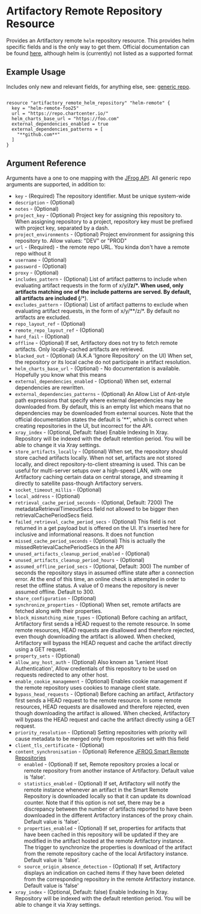 # Artifactory Remote Repository Resource

Provides an Artifactory remote `helm` repository resource. This provides helm specific fields and is the only way to get them.
Official documentation can be found [here](https://www.jfrog.com/confluence/display/JFROG/Package+Management),
although helm is (currently) not listed as a supported format

## Example Usage
Includes only new and relevant fields, for anything else, see: [generic repo](artifactory_remote_docker_repository.md).
```hcl

resource "artifactory_remote_helm_repository" "helm-remote" {
  key = "helm-remote-foo25"
  url = "https://repo.chartcenter.io/"
  helm_charts_base_url = "https://foo.com"
  external_dependencies_enabled = true
  external_dependencies_patterns = [
    "**github.com**"
  ]
}
```

## Argument Reference

Arguments have a one to one mapping with the [JFrog API](https://www.jfrog.com/confluence/display/RTF/Repository+Configuration+JSON).
All generic repo arguments are supported, in addition to:

* `key` - (Required) The repository identifier. Must be unique system-wide
* `description` - (Optional)
* `notes` - (Optional)
* `project_key` - (Optional) Project key for assigning this repository to. When assigning repository to a project, repository key must be prefixed with project key, separated by a dash.
* `project_environments` - (Optional) Project environment for assigning this repository to. Allow values: "DEV" or "PROD"
* `url` - (Required) - the remote repo URL. You kinda don't have a remote repo without it
* `username` - (Optional)
* `password` - (Optional)
* `proxy` - (Optional)
* `includes_pattern` - (Optional) List of artifact patterns to include when evaluating artifact requests in the form of x/y/**/z/*. When used, only artifacts matching one of the include patterns are served. By default, all artifacts are included (**/*).
* `excludes_pattern` - (Optional) List of artifact patterns to exclude when evaluating artifact requests, in the form of x/y/**/z/*. By default no artifacts are excluded.
* `repo_layout_ref` - (Optional)
* `remote_repo_layout_ref` - (Optional)
* `hard_fail` - (Optional)
* `offline` - (Optional) If set, Artifactory does not try to fetch remote artifacts. Only locally-cached artifacts are retrieved.
* `blacked_out` - (Optional) (A.K.A 'Ignore Repository' on the UI) When set, the repository or its local cache do not participate in artifact resolution.
* `helm_charts_base_url` - (Optional) - No documentation is available. Hopefully you know what this means
* `external_dependencies_enabled` - (Optional) When set, external dependencies are rewritten.
* `external_dependencies_patterns` - (Optional) An Allow List of Ant-style path expressions that specify where external
  dependencies may be downloaded from. By default, this is an empty list which means that no dependencies may be downloaded
  from external sources. Note that the official documentation states the default is '**', which is correct when creating
  repositories in the UI, but incorrect for the API.
* `xray_index` - (Optional, Default: false)  Enable Indexing In Xray. Repository will be indexed with the default retention period. You will be able to change it via Xray settings.
* `store_artifacts_locally` - (Optional) When set, the repository should store cached artifacts locally. When not set, artifacts are not stored locally, and direct repository-to-client streaming is used. This can be useful for multi-server setups over a high-speed LAN, with one Artifactory caching certain data on central storage, and streaming it directly to satellite pass-though Artifactory servers.
* `socket_timeout_millis` - (Optional)
* `local_address` - (Optional)
* `retrieval_cache_period_seconds` - (Optional, Default: 7200) The metadataRetrievalTimeoutSecs field not allowed to be bigger then retrievalCachePeriodSecs field.
* `failed_retrieval_cache_period_secs` - (Optional) This field is not returned in a get payload but is offered on the UI. It's inserted here for inclusive and informational reasons. It does not function
* `missed_cache_period_seconds` - (Optional) This is actually the missedRetrievalCachePeriodSecs in the API
* `unused_artifacts_cleanup_period_enabled` - (Optional)
* `unused_artifacts_cleanup_period_hours` - (Optional)
* `assumed_offline_period_secs` - (Optional, Default: 300) The number of seconds the repository stays in assumed offline state after a connection error. At the end of this time, an online check is attempted in order to reset the offline status. A value of 0 means the repository is never assumed offline. Default to 300.
* `share_configuration` - (Optional)
* `synchronize_properties` - (Optional) When set, remote artifacts are fetched along with their properties.
* `block_mismatching_mime_types` - (Optional) Before caching an artifact, Artifactory first sends a HEAD request to the remote resource. In some remote resources, HEAD requests are disallowed and therefore rejected, even though downloading the artifact is allowed. When checked, Artifactory will bypass the HEAD request and cache the artifact directly using a GET request.
* `property_sets` - (Optional)
* `allow_any_host_auth` - (Optional) Also known as 'Lenient Host Authentication', Allow credentials of this repository to be used on requests redirected to any other host.
* `enable_cookie_management` - (Optional) Enables cookie management if the remote repository uses cookies to manage client state.
* `bypass_head_requests` - (Optional) Before caching an artifact, Artifactory first sends a HEAD request to the remote resource. In some remote resources, HEAD requests are disallowed and therefore rejected, even though downloading the artifact is allowed. When checked, Artifactory will bypass the HEAD request and cache the artifact directly using a GET request.
* `priority_resolution` - (Optional) Setting repositories with priority will cause metadata to be merged only from repositories set with this field
* `client_tls_certificate` - (Optional)
* `content_synchronisation` - (Optional) Reference [JFROG Smart Remote Repositories](https://www.jfrog.com/confluence/display/JFROG/Smart+Remote+Repositories)
  * `enabled` - (Optional) If set, Remote repository proxies a local or remote repository from another instance of Artifactory. Default value is 'false'.
  * `statistics_enabled` - (Optional) If set, Artifactory will notify the remote instance whenever an artifact in the Smart Remote Repository is downloaded locally so that it can update its download counter. Note that if this option is not set, there may be a discrepancy between the number of artifacts reported to have been downloaded in the different Artifactory instances of the proxy chain. Default value is 'false'.
  * `properties_enabled` - (Optional) If set, properties for artifacts that have been cached in this repository will be updated if they are modified in the artifact hosted at the remote Artifactory instance. The trigger to synchronize the properties is download of the artifact from the remote repository cache of the local Artifactory instance. Default value is 'false'.
  * `source_origin_absence_detection` - (Optional) If set, Artifactory displays an indication on cached items if they have been deleted from the corresponding repository in the remote Artifactory instance. Default value is 'false'
* `xray_index` - (Optional, Default: false)  Enable Indexing In Xray. Repository will be indexed with the default retention period. You will be able to change it via Xray settings.
